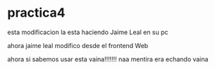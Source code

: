 # practica4

esta modificacion la esta haciendo Jaime Leal en su pc

ahora jaime leal modifico desde el frontend Web

ahora si sabemos usar esta vaina!!!!!!!
naa mentira era echando vaina
